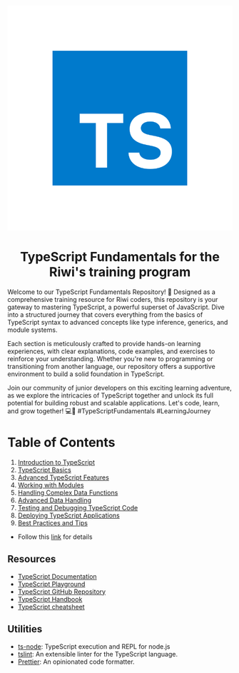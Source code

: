<p align="center">
  <img src="assets/images/logo-ts-svgrepo-com.svg" alt="ts_logo">
  <h1 align="center">TypeScript Fundamentals for the Riwi's training program</h1>
</p>

Welcome to our TypeScript Fundamentals Repository! 🚀 Designed as a
comprehensive training resource for Riwi coders, this repository is your gateway
to mastering TypeScript, a powerful superset of JavaScript. Dive into a
structured journey that covers everything from the basics of TypeScript syntax
to advanced concepts like type inference, generics, and module systems.

Each section is meticulously crafted to provide hands-on learning experiences,
with clear explanations, code examples, and exercises to reinforce your
understanding. Whether you're new to programming or transitioning from another
language, our repository offers a supportive environment to build a solid
foundation in TypeScript.

Join our community of junior developers on this exciting learning adventure, as
we explore the intricacies of TypeScript together and unlock its full potential
for building robust and scalable applications. Let's code, learn, and grow
together! 💻🌱 #TypeScriptFundamentals #LearningJourney

# Table of Contents

1. [Introduction to TypeScript](#1-introduction-to-typescript-30-minutes)
2. [TypeScript Basics](#2-typescript-basics-30-minutes)
3. [Advanced TypeScript Features](#3-advanced-typescript-features-30-minutes)
4. [Working with Modules](#4-working-with-modules-15-minutes)
5. [Handling Complex Data Functions](#5-handling-complex-data-functions-60-minutes)
6. [Advanced Data Handling](#6-advanced-data-handling-30-minutes)
7. [Testing and Debugging TypeScript Code](#7-testing-and-debugging-typescript-code-15-minutes)
8. [Deploying TypeScript Applications](#8-deploying-typescript-applications-15-minutes)
9. [Best Practices and Tips](#9-best-practices-and-tips-15-minutes)

* Follow this [link](material/topics_Guide.md) for details

## Resources

- [TypeScript Documentation](https://www.typescriptlang.org/docs/)
- [TypeScript Playground](https://www.typescriptlang.org/play)
- [TypeScript GitHub Repository](https://github.com/microsoft/TypeScript)
- [TypeScript Handbook](https://www.typescriptlang.org/docs/handbook/intro.html)
- [TypeScript cheatsheet](https://www.typescriptlang.org/cheatsheets)

## Utilities

- [ts-node](https://github.com/TypeStrong/ts-node): TypeScript execution and
  REPL for node.js
- [tslint](https://palantir.github.io/tslint/): An extensible linter for the
  TypeScript language.
- [Prettier](https://prettier.io/): An opinionated code formatter.
